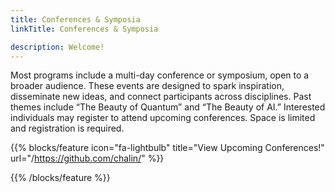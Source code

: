 ```yaml
---
title: Conferences & Symposia
linkTitle: Conferences & Symposia

description: Welcome!
---
```



Most programs include a multi-day conference or symposium, open to a broader audience. These events are designed to spark inspiration, disseminate new ideas, and connect participants across disciplines. Past themes include “The Beauty of Quantum” and “The Beauty of AI.”
Interested individuals may register to attend upcoming conferences. Space is limited and registration is required.

{{% blocks/feature icon="fa-lightbulb" title="View Upcoming Conferences!" url="/https://github.com/chalin/" %}}

{{% /blocks/feature %}}